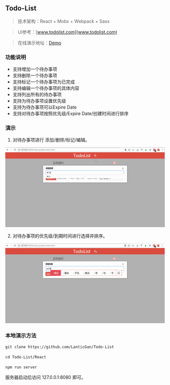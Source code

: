 ## Todo-List

> 技术架构：React + Mobx + Webpack + Sass 

> UI参考：[www.todolist.com](www.todolist.com)

> 在线演示地址：[Demo](http://139.199.84.28/static/public/index.html)

### 功能说明

- 支持增加一个待办事项
- 支持删除一个待办事项
- 支持标记一个待办事项为已完成
- 支持编辑一个待办事项的具体内容
- 支持列出所有的待办事项
- 支持为待办事项设置优先级
- 支持为待办事项可以Expire Date
- 支持对待办事项按照优先级/Expire Date/创建时间进行排序

### 演示

1. 对待办事项进行 添加/删除/标记/编辑。

![](https://github.com/LanticGan/Todo-List/blob/master/Preview/F1.gif)

2. 对待办事项的优先级/到期时间进行选择并排序。

![](https://github.com/LanticGan/Todo-List/blob/master/Preview/F2.gif)

### 本地演示方法

```
git clone https://github.com/LanticGan/Todo-List

cd Todo-List/React

npm run server
```

服务器启动后访问 127.0.0.1:8080 即可。

